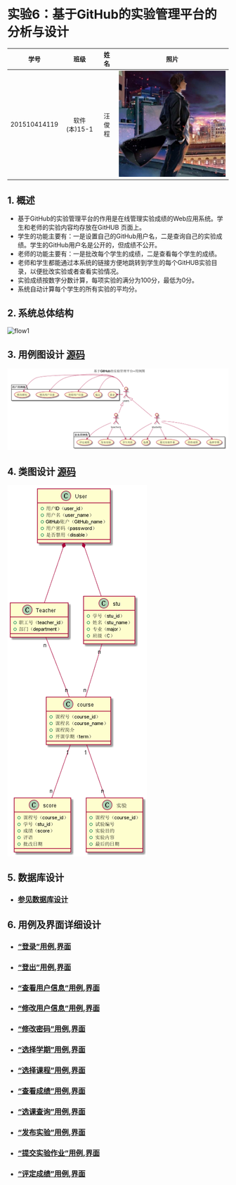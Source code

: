 # 实验6：基于GitHub的实验管理平台的分析与设计
|学号|班级|姓名|照片|
|:-------:|:-------------: | :----------:|:---:|
|201510414119|软件(本)15-1|汪俊程|![flow1](wc3.jpg)|

## 1. 概述
- 基于GitHub的实验管理平台的作用是在线管理实验成绩的Web应用系统。学生和老师的实验内容均存放在GitHUB
页面上。
- 学生的功能主要有：一是设置自己的GitHub用户名，二是查询自己的实验成绩。学生的GitHub用户名是公开的，但成绩不公开。
- 老师的功能主要有：一是批改每个学生的成绩，二是查看每个学生的成绩。
- 老师和学生都能通过本系统的链接方便地跳转到学生的每个GitHUB实验目录，以便批改实验或者查看实验情况。
- 实验成绩按数字分数计算，每项实验的满分为100分，最低为0分。
- 系统自动计算每个学生的所有实验的平均分。

## 2. 系统总体结构
![flow1](png1.png)

## 3. 用例图设计 [源码](./yongli.puml)
![](yongli.png)

## 4. 类图设计 [源码](./class.puml)
![](fa.png)

## 5. 数据库设计
- ### [参见数据库设计](./数据库设计.md)

## 6. 用例及界面详细设计

- ### [“登录”用例](./src/yongli/登录.md),[界面](https://wjcml.github.io/is_analysis/test6/ui/login.html)
- ### [“登出”用例](./src/yongli/退出.md),[界面](https://wjcml.github.io/is_analysis/test6/ui/stu_index.html)
- ### [“查看用户信息”用例](./src/yongli/查看用户信息.md),[界面](https://wjcml.github.io/is_analysis/test6/ui/search_msg.html)
- ### [“修改用户信息”用例](./src/yongli/修改用户信息.md),[界面](https://wjcml.github.io/is_analysis/test6/ui/set_msg.html)
- ### [“修改密码”用例](./src/yongli/修改密码.md),[界面](https://wjcml.github.io/is_analysis/test6/ui/set_password.html)
- ### [“选择学期”用例](./src/yongli/选择学期.md),[界面](https://wjcml.github.io/is_analysis/test6/ui/get_term_course.html)
- ### [“选择课程”用例](./src/yongli/选择课程.md),[界面](https://wjcml.github.io/is_analysis/test6/ui/get_term_course.html)
- ### [“查看成绩”用例](./src/yongli/查看成绩.md),[界面](https://wjcml.github.io/is_analysis/test6/ui/search_score.html)
- ### [“选课查询”用例](./src/yongli/选课查询.md),[界面](https://wjcml.github.io/is_analysis/test6/ui/search_course.html)
- ### [“发布实验”用例](./src/yongli/发布实验.md),[界面](https://wjcml.github.io/is_analysis/test6/ui/set_work.html)
- ### [“提交实验作业”用例](./src/yongli/提交实验作业.md),[界面](https://wjcml.github.io/is_analysis/test6/ui/get_work.html)
- ### [“评定成绩”用例](./src/yongli/评定成绩.md),[界面](https://wjcml.github.io/is_analysis/test6/ui/set_score.html)







